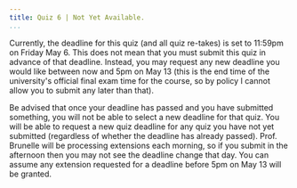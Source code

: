 ```yaml
---
title: Quiz 6 | Not Yet Available.
...
```


Currently, the deadline for this quiz (and all quiz re-takes) is set to 11:59pm on Friday May 6. This does not mean that you must submit this quiz in advance of that deadline. Instead, you may request any new deadline you would like between now and 5pm on May 13 (this is the end time of the university's official final exam time for the course, so by policy I cannot allow you to submit any later than that).

Be advised that once your deadline has passed and you have submitted something, you will not be able to select a new deadline for that quiz. You will be able to request a new quiz deadline for any quiz you have not yet submitted (regardless of whether the deadline has already passed). Prof. Brunelle will be processing extensions each morning, so if you submit in the afternoon then you may not see the deadline change that day. You can assume any extension requested for a deadline before 5pm on May 13 will be granted.



